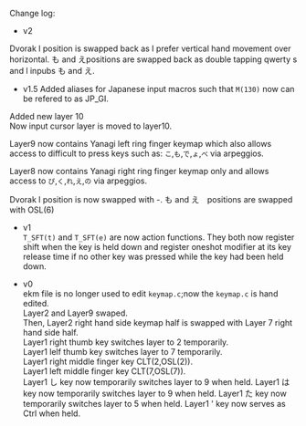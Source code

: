


Change log:  
+ v2  

Dvorak l position is swapped back as I prefer vertical hand movement over horizontal.
も and えpositions are swapped back as double tapping qwerty s and l inpubs も and え.

+ v1.5 
Added aliases for Japanese input macros such that `M(130)` now can be refered to as JP_GI.  
   
Added new layer 10  
Now input cursor layer is moved to layer10.
  
Layer9 now contains Yanagi left ring finger keymap which also allows access to difficult to press keys such as: `こ`,`も`,`で`,`ょ`,`べ` via arpeggios.  

Layer8 now contains Yanagi right ring finger keymap only and allows access to `ぴ`,`く`,`れ`,`え`,`の` via arpeggios.  
  
Dvorak l position is now swapped with -.
も and え　positions are swapped with OSL(6)
 

+ v1  
`T_SFT(t)` and `T_SFT(e)` are now action functions. They both now register shift when the key is held down and register oneshot modifier at its key release time if no other key was pressed while the key had been held down.  

+ v0  
ekm file is no longer used to edit `keymap.c`;now the `keymap.c` is hand edited.  
Layer2 and Layer9 swaped.  
Then, Layer2 right hand side keymap half is swapped with Layer 7 right hand side half.  
Layer1 right thumb key switches layer to 2 temporarily.  
Layer1 lelf thumb key switches layer to 7 temporarily.  
Layer1 right middle finger key CLT(2,OSL(2)).   
Layer1 left middle finger key CLT(7,OSL(7)).  
Layer1 し key now temporarily switches layer to 9 when held.
Layer1 は key now temporarily switches layer to 9 when held.
Layer1 た key now temporarily switches layer to 5 when held.
Layer1 ' key now serves as Ctrl when held.
   

